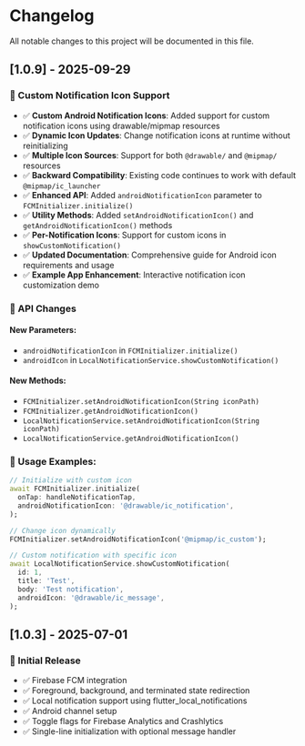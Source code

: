 # Changelog

All notable changes to this project will be documented in this file.

## [1.0.9] - 2025-09-29

### 🎨 Custom Notification Icon Support

- ✅ **Custom Android Notification Icons**: Added support for custom notification icons using drawable/mipmap resources
- ✅ **Dynamic Icon Updates**: Change notification icons at runtime without reinitializing
- ✅ **Multiple Icon Sources**: Support for both `@drawable/` and `@mipmap/` resources
- ✅ **Backward Compatibility**: Existing code continues to work with default `@mipmap/ic_launcher`
- ✅ **Enhanced API**: Added `androidNotificationIcon` parameter to `FCMInitializer.initialize()`
- ✅ **Utility Methods**: Added `setAndroidNotificationIcon()` and `getAndroidNotificationIcon()` methods
- ✅ **Per-Notification Icons**: Support for custom icons in `showCustomNotification()`
- ✅ **Updated Documentation**: Comprehensive guide for Android icon requirements and usage
- ✅ **Example App Enhancement**: Interactive notification icon customization demo

### 🔧 API Changes

#### New Parameters:
- `androidNotificationIcon` in `FCMInitializer.initialize()`
- `androidIcon` in `LocalNotificationService.showCustomNotification()`

#### New Methods:
- `FCMInitializer.setAndroidNotificationIcon(String iconPath)`
- `FCMInitializer.getAndroidNotificationIcon()`
- `LocalNotificationService.setAndroidNotificationIcon(String iconPath)`
- `LocalNotificationService.getAndroidNotificationIcon()`

### 📱 Usage Examples:

```dart
// Initialize with custom icon
await FCMInitializer.initialize(
  onTap: handleNotificationTap,
  androidNotificationIcon: '@drawable/ic_notification',
);

// Change icon dynamically
FCMInitializer.setAndroidNotificationIcon('@mipmap/ic_custom');

// Custom notification with specific icon
await LocalNotificationService.showCustomNotification(
  id: 1,
  title: 'Test',
  body: 'Test notification',
  androidIcon: '@drawable/ic_message',
);
```

## [1.0.3] - 2025-07-01

### 🎉 Initial Release

- ✅ Firebase FCM integration
- ✅ Foreground, background, and terminated state redirection
- ✅ Local notification support using flutter_local_notifications
- ✅ Android channel setup
- ✅ Toggle flags for Firebase Analytics and Crashlytics
- ✅ Single-line initialization with optional message handler
